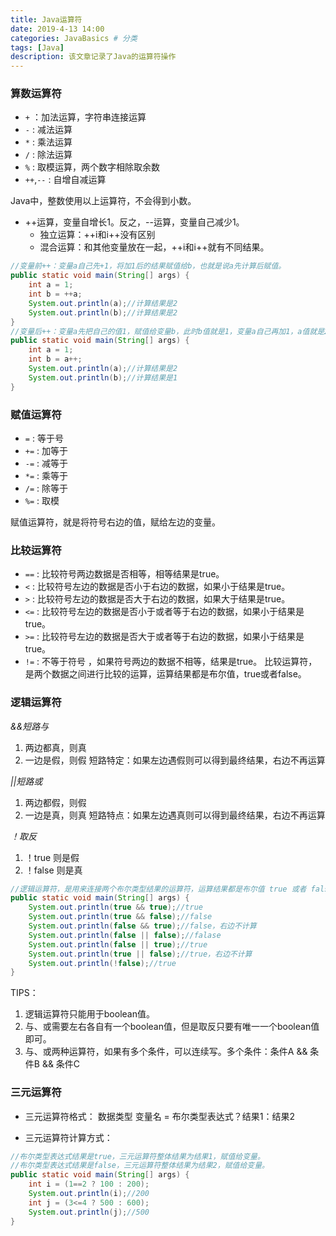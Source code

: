 ```yaml
---
title: Java运算符
date: 2019-4-13 14:00
categories: JavaBasics # 分类
tags: [Java]
description: 该文章记录了Java的运算符操作
---
```


### 算数运算符

* `+` ：加法运算，字符串连接运算
* `-` : 减法运算
* `*` : 乘法运算
* `/` : 除法运算
* `%` : 取模运算，两个数字相除取余数
* `++`,`--` : 自增自减运算


<!--more-->

Java中，整数使用以上运算符，不会得到小数。
- ++运算，变量自增长1。反之，--运算，变量自己减少1。
    - 独立运算：++i和i++没有区别
    - 混合运算：和其他变量放在一起，++i和i++就有不同结果。

```java
//变量前++：变量a自己先+1，将加1后的结果赋值给b，也就是说a先计算后赋值。
public static void main(String[] args) {
    int a = 1;
    int b = ++a;
    System.out.println(a);//计算结果是2
    System.out.println(b);//计算结果是2
}
//变量后++：变量a先把自己的值1，赋值给变量b，此时b值就是1，变量a自己再加1，a值就是2。先赋值后计算。
public static void main(String[] args) {
    int a = 1;
    int b = a++;
    System.out.println(a);//计算结果是2
    System.out.println(b);//计算结果是1
}
```

### 赋值运算符


* `=`  : 等于号
* `+=` : 加等于
* `-=` : 减等于
* `*=` : 乘等于
* `/=` : 除等于
* `%=` : 取模

赋值运算符，就是将符号右边的值，赋给左边的变量。


### 比较运算符


* `==` : 比较符号两边数据是否相等，相等结果是true。
* `<` : 比较符号左边的数据是否小于右边的数据，如果小于结果是true。
* `>` : 比较符号左边的数据是否大于右边的数据，如果大于结果是true。
* `<=` : 比较符号左边的数据是否小于或者等于右边的数据，如果小于结果是true。
* `>=` : 比较符号左边的数据是否大于或者等于右边的数据，如果小于结果是true。
* `!=` : 不等于符号 ，如果符号两边的数据不相等，结果是true。
比较运算符，是两个数据之间进行比较的运算，运算结果都是布尔值，true或者false。

### 逻辑运算符
*&&短路与*
1. 两边都真，则真
2. 一边是假，则假
短路特定：如果左边遇假则可以得到最终结果，右边不再运算

*||短路或*
1. 两边都假，则假
2. 一边是真，则真
短路特点：如果左边遇真则可以得到最终结果，右边不再运算

*！取反*
1. ！true 则是假
2. ！false 则是真
```java
//逻辑运算符，是用来连接两个布尔类型结果的运算符，运算结果都是布尔值 true 或者 false
public static void main(String[] args) {
    System.out.println(true && true);//true
    System.out.println(true && false);//false
    System.out.println(false && true);//false，右边不计算
    System.out.println(false || false);//falase
    System.out.println(false || true);//true
    System.out.println(true || false);//true，右边不计算
    System.out.println(!false);//true
}
```

TIPS：
1. 逻辑运算符只能用于boolean值。
2. 与、或需要左右各自有一个boolean值，但是取反只要有唯一一个boolean值即可。
3. 与、或两种运算符，如果有多个条件，可以连续写。多个条件：条件A && 条件B && 条件C


### 三元运算符
- 三元运算符格式：
数据类型 变量名 = 布尔类型表达式？结果1：结果2

- 三元运算符计算方式：

```java
//布尔类型表达式结果是true，三元运算符整体结果为结果1，赋值给变量。
//布尔类型表达式结果是false，三元运算符整体结果为结果2，赋值给变量。
public static void main(String[] args) {
    int i = (1==2 ? 100 : 200);
    System.out.println(i);//200
    int j = (3<=4 ? 500 : 600);
    System.out.println(j);//500
}
```
